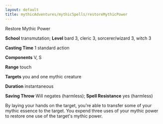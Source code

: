 ```yaml
---
layout: default
title: mythicAdventures/mythicSpells/restoreMythicPower
---
```

Restore Mythic Power

**School** transmutation; **Level** bard 3, cleric 3, sorcerer/wizard 3, witch 3

**Casting Time** 1 standard action

**Components** V, S

**Range** touch

**Targets** you and one mythic creature

**Duration** instantaneous

**Saving Throw** Will negates (harmless); **Spell Resistance** yes (harmless)

By laying your hands on the target, you're able to transfer some of your mythic essence to the target. You expend three uses of your mythic power to restore one use of the target's mythic power.

